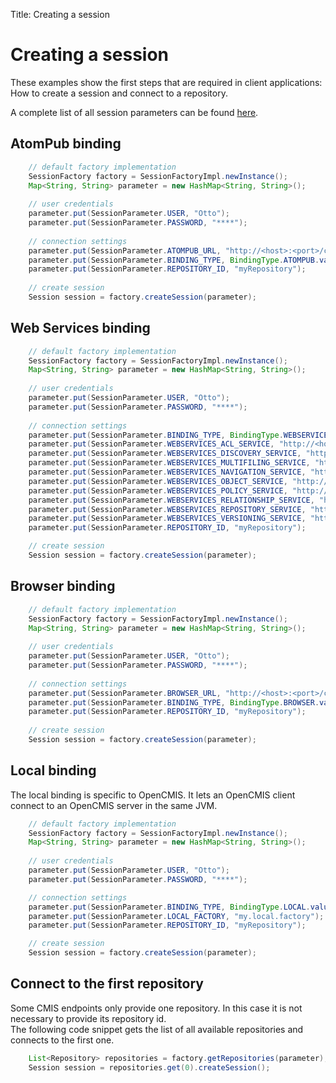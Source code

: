 Title: Creating a session

# Creating a session
These examples show the first steps that are required in client applications: 
How to create a session and connect to a repository.

A complete list of all session parameters can be found [here](../developing/dev-session-parameters.html).

## AtomPub binding

```java
    // default factory implementation
    SessionFactory factory = SessionFactoryImpl.newInstance();
    Map<String, String> parameter = new HashMap<String, String>();
    
    // user credentials
    parameter.put(SessionParameter.USER, "Otto");
    parameter.put(SessionParameter.PASSWORD, "****");
    
    // connection settings
    parameter.put(SessionParameter.ATOMPUB_URL, "http://<host>:<port>/cmis/atom");
    parameter.put(SessionParameter.BINDING_TYPE, BindingType.ATOMPUB.value());
    parameter.put(SessionParameter.REPOSITORY_ID, "myRepository");
    
    // create session
    Session session = factory.createSession(parameter);
```

## Web Services binding

```java
    // default factory implementation
    SessionFactory factory = SessionFactoryImpl.newInstance();
    Map<String, String> parameter = new HashMap<String, String>();
    
    // user credentials
    parameter.put(SessionParameter.USER, "Otto");
    parameter.put(SessionParameter.PASSWORD, "****");
    
    // connection settings
    parameter.put(SessionParameter.BINDING_TYPE, BindingType.WEBSERVICES.value());
    parameter.put(SessionParameter.WEBSERVICES_ACL_SERVICE, "http://<host>:<port>/cmis/services/ACLService?wsdl");
    parameter.put(SessionParameter.WEBSERVICES_DISCOVERY_SERVICE, "http://<host>:<port>/cmis/services/DiscoveryService?wsdl");
    parameter.put(SessionParameter.WEBSERVICES_MULTIFILING_SERVICE, "http://<host>:<port>/cmis/services/MultiFilingService?wsdl");
    parameter.put(SessionParameter.WEBSERVICES_NAVIGATION_SERVICE, "http://<host>:<port>/cmis/services/NavigationService?wsdl");
    parameter.put(SessionParameter.WEBSERVICES_OBJECT_SERVICE, "http://<host>:<port>/cmis/services/ObjectService?wsdl");
    parameter.put(SessionParameter.WEBSERVICES_POLICY_SERVICE, "http://<host>:<port>/cmis/services/PolicyService?wsdl");
    parameter.put(SessionParameter.WEBSERVICES_RELATIONSHIP_SERVICE, "http://<host>:<port>/cmis/services/RelationshipService?wsdl");
    parameter.put(SessionParameter.WEBSERVICES_REPOSITORY_SERVICE, "http://<host>:<port>/cmis/services/RepositoryService?wsdl");
    parameter.put(SessionParameter.WEBSERVICES_VERSIONING_SERVICE, "http://<host>:<port>/cmis/services/VersioningService?wsdl");
    parameter.put(SessionParameter.REPOSITORY_ID, "myRepository");

    // create session
    Session session = factory.createSession(parameter);
```

## Browser binding

```java
    // default factory implementation
    SessionFactory factory = SessionFactoryImpl.newInstance();
    Map<String, String> parameter = new HashMap<String, String>();
    
    // user credentials
    parameter.put(SessionParameter.USER, "Otto");
    parameter.put(SessionParameter.PASSWORD, "****");
    
    // connection settings
    parameter.put(SessionParameter.BROWSER_URL, "http://<host>:<port>/cmis/browser");
    parameter.put(SessionParameter.BINDING_TYPE, BindingType.BROWSER.value());
    parameter.put(SessionParameter.REPOSITORY_ID, "myRepository");
    
    // create session
    Session session = factory.createSession(parameter);
```

## Local binding

The local binding is specific to OpenCMIS. It lets an OpenCMIS client connect to an OpenCMIS server in the same JVM.

```java
    // default factory implementation
    SessionFactory factory = SessionFactoryImpl.newInstance();
    Map<String, String> parameter = new HashMap<String, String>();
    
    // user credentials
    parameter.put(SessionParameter.USER, "Otto");
    parameter.put(SessionParameter.PASSWORD, "****");

    // connection settings
    parameter.put(SessionParameter.BINDING_TYPE, BindingType.LOCAL.value());
    parameter.put(SessionParameter.LOCAL_FACTORY, "my.local.factory");
    parameter.put(SessionParameter.REPOSITORY_ID, "myRepository");

    // create session
    Session session = factory.createSession(parameter);
```

## Connect to the first repository

Some CMIS endpoints only provide one repository. In this case it is not necessary to provide its repository id.  
The following code snippet gets the list of all available repositories and connects to the first one.

```java
    List<Repository> repositories = factory.getRepositories(parameter);
    Session session = repositories.get(0).createSession();
```
